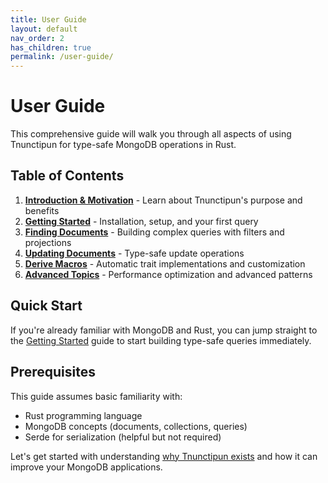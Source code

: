 ```yaml
---
title: User Guide
layout: default
nav_order: 2
has_children: true
permalink: /user-guide/
---
```


# User Guide

This comprehensive guide will walk you through all aspects of using Tnunctipun for type-safe MongoDB operations in Rust.

## Table of Contents

1. [**Introduction & Motivation**](01-introduction.md) - Learn about Tnunctipun's purpose and benefits
2. [**Getting Started**](02-getting-started.md) - Installation, setup, and your first query
3. [**Finding Documents**](03-finding-documents.md) - Building complex queries with filters and projections
4. [**Updating Documents**](04-updating-documents.md) - Type-safe update operations
5. [**Derive Macros**](05-derive-macros.md) - Automatic trait implementations and customization
6. [**Advanced Topics**](06-advanced-topics.md) - Performance optimization and advanced patterns

## Quick Start

If you're already familiar with MongoDB and Rust, you can jump straight to the [Getting Started](02-getting-started.md) guide to start building type-safe queries immediately.

## Prerequisites

This guide assumes basic familiarity with:
- Rust programming language
- MongoDB concepts (documents, collections, queries)
- Serde for serialization (helpful but not required)

Let's get started with understanding [why Tnunctipun exists](01-introduction.md) and how it can improve your MongoDB applications.
